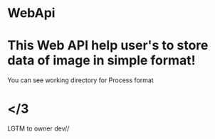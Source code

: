 # WebApi
# This Web API help user's to store data of image in simple format!
You can see working directory for Process format

# </3

LGTM to owner dev//
